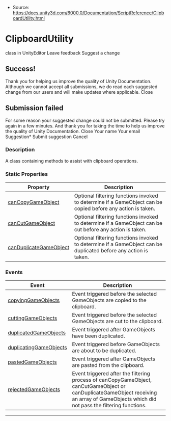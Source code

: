* Source: https://docs.unity3d.com/6000.0/Documentation/ScriptReference/ClipboardUtility.html

# ClipboardUtility
class in UnityEditor
Leave feedback
Suggest a change
## Success!
Thank you for helping us improve the quality of Unity Documentation. Although we cannot accept all submissions, we do read each suggested change from our users and will make updates where applicable.
Close
## Submission failed
For some reason your suggested change could not be submitted. Please <a>try again</a> in a few minutes. And thank you for taking the time to help us improve the quality of Unity Documentation.
Close
Your name Your email Suggestion* Submit suggestion
Cancel
### Description
A class containing methods to assist with clipboard operations.
### Static Properties
Property | Description  
---|---  
[canCopyGameObject](https://docs.unity3d.com/6000.0/Documentation/ScriptReference/ClipboardUtility-canCopyGameObject.html) | Optional filtering functions invoked to determine if a GameObject can be copied before any action is taken.  
[canCutGameObject](https://docs.unity3d.com/6000.0/Documentation/ScriptReference/ClipboardUtility-canCutGameObject.html) | Optional filtering functions invoked to determine if a GameObject can be cut before any action is taken.  
[canDuplicateGameObject](https://docs.unity3d.com/6000.0/Documentation/ScriptReference/ClipboardUtility-canDuplicateGameObject.html) | Optional filtering functions invoked to determine if a GameObject can be duplicated before any action is taken.  
### Events
Event | Description  
---|---  
[copyingGameObjects](https://docs.unity3d.com/6000.0/Documentation/ScriptReference/ClipboardUtility-copyingGameObjects.html) | Event triggered before the selected GameObjects are copied to the clipboard.  
[cuttingGameObjects](https://docs.unity3d.com/6000.0/Documentation/ScriptReference/ClipboardUtility-cuttingGameObjects.html) | Event triggered before the selected GameObjects are cut to the clipboard.  
[duplicatedGameObjects](https://docs.unity3d.com/6000.0/Documentation/ScriptReference/ClipboardUtility-duplicatedGameObjects.html) | Event triggered after GameObjects have been duplicated.  
[duplicatingGameObjects](https://docs.unity3d.com/6000.0/Documentation/ScriptReference/ClipboardUtility-duplicatingGameObjects.html) | Event triggered before GameObjects are about to be duplicated.  
[pastedGameObjects](https://docs.unity3d.com/6000.0/Documentation/ScriptReference/ClipboardUtility-pastedGameObjects.html) | Event triggered after GameObjects are pasted from the clipboard.  
[rejectedGameObjects](https://docs.unity3d.com/6000.0/Documentation/ScriptReference/ClipboardUtility-rejectedGameObjects.html) | Event triggered after the filtering process of canCopyGameObject, canCutGameObject or canDuplicateGameObject receiving an array of GameObjects which did not pass the filtering functions.  
* * *
